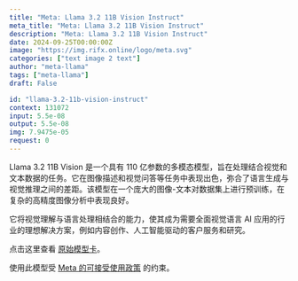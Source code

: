 ```yaml
---
title: "Meta: Llama 3.2 11B Vision Instruct"
meta_title: "Meta: Llama 3.2 11B Vision Instruct"
description: "Meta: Llama 3.2 11B Vision Instruct"
date: 2024-09-25T00:00:00Z
image: "https://img.rifx.online/logo/meta.svg"
categories: ["text image 2 text"]
author: "meta-llama"
tags: ["meta-llama"]
draft: False

id: "llama-3.2-11b-vision-instruct"
context: 131072
input: 5.5e-08
output: 5.5e-08
img: 7.9475e-05
request: 0
---
```


Llama 3.2 11B Vision 是一个具有 110 亿参数的多模态模型，旨在处理结合视觉和文本数据的任务。它在图像描述和视觉问答等任务中表现出色，弥合了语言生成与视觉推理之间的差距。该模型在一个庞大的图像-文本对数据集上进行预训练，在复杂的高精度图像分析中表现良好。

它将视觉理解与语言处理相结合的能力，使其成为需要全面视觉语言 AI 应用的行业的理想解决方案，例如内容创作、人工智能驱动的客户服务和研究。

点击这里查看 [原始模型卡](https://github.com/meta-llama/llama-models/blob/main/models/llama3_2/MODEL_CARD_VISION.md)。

使用此模型受 [Meta 的可接受使用政策](https://www.llama.com/llama3/use-policy/) 的约束。

